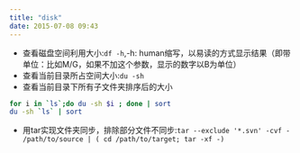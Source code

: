 ```yaml
---
title: "disk"
date: 2015-07-08 09:43
---
```

+ 查看磁盘空间利用大小:``df -h``,-h: human缩写，以易读的方式显示结果（即带单位：比如M/G，如果不加这个参数，显示的数字以B为单位）
+ 查看当前目录所占空间大小:``du -sh``
+ 查看当前目录下所有子文件夹排序后的大小

```bash
for i in `ls`;do du -sh $i ; done | sort
du -sh `ls` | sort
```

+ 用tar实现文件夹同步，排除部分文件不同步:``tar --exclude '*.svn' -cvf - /path/to/source | ( cd /path/to/target; tar -xf -)``